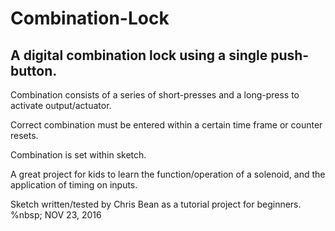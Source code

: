 # Combination-Lock
## A digital combination lock using a single push-button. 

Combination consists of a series of short-presses and a long-press to activate output/actuator. 

Correct combination must be entered within a certain time frame or counter resets.

Combination is set within sketch.

A great project for kids to learn the function/operation of a solenoid, and the application of timing on inputs.


Sketch written/tested by Chris Bean as a tutorial project for beginners.
%nbsp; NOV 23, 2016

